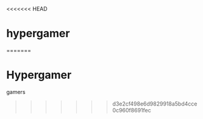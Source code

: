 <<<<<<< HEAD
# hypergamer
=======
# Hypergamer
gamers
>>>>>>> d3e2cf498e6d9829918a5bd4cce0c960f8691fec
